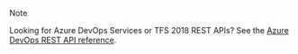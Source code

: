 > [!NOTE]
> Looking for Azure DevOps Services or TFS 2018 REST APIs? See the [Azure DevOps REST API reference](/rest/api/azure/devops/?viewFallbackFrom=vsts-rest-4.1).
